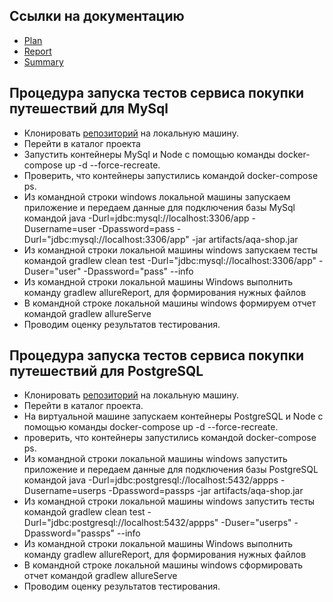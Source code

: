 ## Ссылки на документацию

* [Plan](https://github.com/Chikhareva/Diplom2/blob/master/DiplomDocs/Plan.md)
* [Report](https://github.com/Chikhareva/Diplom2/blob/master/DiplomDocs/Report.md)
* [Summary](https://github.com/Chikhareva/Diplom2/blob/master/DiplomDocs/Summery.md)

## Процедура запуска тестов сервиса покупки путешествий для MySql

* Клонировать [репозиторий](https://github.com/Chikhareva/Diplom2) на локальную машину.
* Перейти в каталог проекта
* Запустить контейнеры MySql и Node c помощью команды docker-compose up -d --force-recreate.
* Проверить, что контейнеры запустились командой docker-compose ps.
* Из командной строки windows локальной машины запускаем приложение и передаем данные для подключения базы MySql командой java -Durl=jdbc:mysql://localhost:3306/app -Dusername=user -Dpassword=pass -Durl="jdbc:mysql://localhost:3306/app" -jar artifacts/aqa-shop.jar
* Из командной строки локальной машины windows запускаем тесты командой gradlew clean test -Durl="jdbc:mysql://localhost:3306/app" -Duser="user" -Dpassword="pass" --info
* Из командной строки локальной машины Windows выполнить команду gradlew allureReport, для формирования нужных файлов
* В командной строке локальной машины windows формируем отчет командой gradlew allureServe
* Проводим оценку результатов тестирования.

## Процедура запуска тестов сервиса покупки путешествий для PostgreSQL

* Клонировать [репозиторий](https://github.com/Chikhareva/Diplom2) на локальную машину.
* Перейти в каталог проекта. 
* На виртуальной машине запускаем контейнеры PostgreSQL и Node c помощью команды docker-compose up -d --force-recreate.
* проверить, что контейнеры запустились командой docker-compose ps.
* Из командной строки локальной машины windows запустить приложение и передаем данные для подключения базы PostgreSQL командой java -Durl=jdbc:postgresql://localhost:5432/appps -Dusername=userps -Dpassword=passps -jar artifacts/aqa-shop.jar
* Из командной строки локальной машины windows запустить тесты командой gradlew clean test -Durl="jdbc:postgresql://localhost:5432/appps" -Duser="userps" -Dpassword="passps" --info
* Из командной строки локальной машины Windows выполнить команду gradlew allureReport, для формирования нужных файлов
* В командной строке локальной машины windows сформировать отчет командой gradlew allureServe
* Проводим оценку результатов тестирования.
